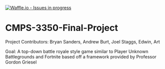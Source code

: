 [![Waffle.io - Issues in progress](https://badge.waffle.io/aburt1/CSUB-Battle-Royal.png?label=in%20progress&title=In%20Progress)](http://waffle.io/aburt1/CSUB-Battle-Royal)


# CMPS-3350-Final-Project

Project Contributors: Bryan Sanders, Andrew Burt, Joel Staggs, Edwin, Art

Goal: A top-down battle royale style game similar to Player Unknown Battlegrounds and Fortnite based off a framework provided by Professor Gordon Griesel  
